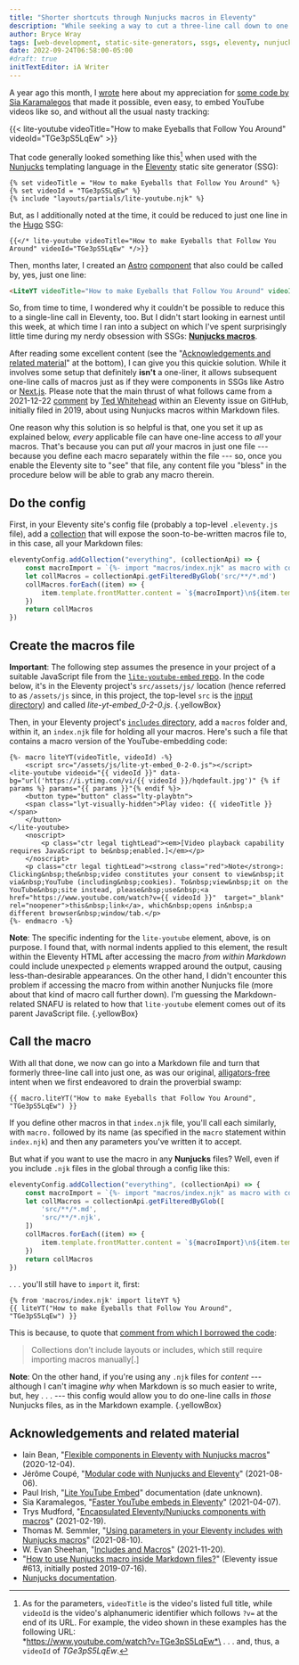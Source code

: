 ```yaml
---
title: "Shorter shortcuts through Nunjucks macros in Eleventy"
description: "While seeking a way to cut a three-line call down to one line, I found some great advice on using a sometimes-overlooked aspect of a popular templating language."
author: Bryce Wray
tags: [web-development, static-site-generators, ssgs, eleventy, nunjucks, javascript, social-media, youtube, hugo, astro, go-golang]
date: 2022-09-24T06:58:00-05:00
#draft: true
initTextEditor: iA Writer
---
```


A year ago this month, I [wrote](https://www.brycewray.com/posts/2021/09/gems-in-rough-09/) here about my appreciation for [some code by Sia Karamalegos](https://sia.codes/posts/lite-youtube-embed-eleventy/) that made it possible, even easy, to embed YouTube videos like so, and without all the usual nasty tracking:

{{< lite-youtube videoTitle="How to make Eyeballs that Follow You Around" videoId="TGe3pS5LqEw" >}}

That code generally looked something like this[^params] when used with the [Nunjucks](https://mozilla.github.io/nunjucks) templating language in the [Eleventy](https://11ty.dev) static site generator (SSG):

[^params]: As for the parameters, `videoTitle` is the video's listed full title, while `videoId` is the video's alphanumeric identifier which follows `?v=` at the end of its URL. For example, the video shown in these examples has the following URL:\
*https://www.youtube.com/watch?v=TGe3pS5LqEw*\
. . . and, thus, a `videoId` of *TGe3pS5LqEw*.

```twig
{% set videoTitle = "How to make Eyeballs that Follow You Around" %}
{% set videoId = "TGe3pS5LqEw" %}
{% include "layouts/partials/lite-youtube.njk" %}
```

But, as I additionally noted at the time, it could be reduced to just one line in the [Hugo](https://gohugo.io) SSG:

```go-html-template
{{</* lite-youtube videoTitle="How to make Eyeballs that Follow You Around" videoId="TGe3pS5LqEw" */>}}
```

Then, months later, I created an [Astro](https://astro.build) [component](https://github.com/brycewray/astro-site/blob/main/src/components/Lite-YouTube.astro) that also could be called by, yes, just one line:

```html
<LiteYT videoTitle="How to make Eyeballs that Follow You Around" videoId="TGe3pS5LqEw" />
```

So, from time to time, I wondered why it couldn't be possible to reduce this to a single-line call in Eleventy, too. But I didn't start looking in earnest until this week, at which time I ran into a subject on which I've spent surprisingly little time during my nerdy obsession with SSGs: **[Nunjucks macros](https://mozilla.github.io/nunjucks/templating.html#macro)**.

After reading some excellent content (see the "[Acknowledgements and related material](#acknowledgements-and-related-material)" at the bottom), I can give you this quickie solution. While it involves some setup that definitely **isn't** a one-liner, it allows subsequent one-line calls of macros just as if they were components in SSGs like Astro or [Next.js](https://nextjs.org). Please note that the main thrust of what follows came from a <span class="nobrk">2021-12-22</span> [comment](https://github.com/11ty/eleventy/issues/613#issuecomment-999637109) by [Ted Whitehead](https://github.com/tedw) within an Eleventy issue on GitHub, initially filed in 2019, about using Nunjucks macros within Markdown files.

One reason why this solution is so helpful is that, one you set it up as explained below, *every* applicable file can have one-line access to *all* your macros. That's because you can put *all* your macros in just one file --- because you define each macro separately within the file --- so, once you enable the Eleventy site to "see" that file, any content file you "bless" in the procedure below will be able to grab any macro therein.

## Do the config

First, in your Eleventy site's config file (probably a top-level `.eleventy.js` file), add a [collection](https://11ty.dev/docs/collections) that will expose the soon-to-be-written macros file to, in this case, all your Markdown files:

```js
eleventyConfig.addCollection("everything", (collectionApi) => {
	const macroImport = `{%- import "macros/index.njk" as macro with context -%}`
	let collMacros = collectionApi.getFilteredByGlob('src/**/*.md')
	collMacros.forEach((item) => {
		item.template.frontMatter.content = `${macroImport}\n${item.template.frontMatter.content}`
	})
	return collMacros
})
```

## Create the macros file

**Important**: The following step assumes the presence in your project of a suitable JavaScript file from the [`lite-youtube-embed` repo](https://github.com/paulirish/lite-youtube-embed). In the code below, it's in the Eleventy project's `src/assets/js/` location (hence referred to as `/assets/js` since, in this project, the top-level `src` is the [input directory](https://www.11ty.dev/docs/config/#input-directory)) and called *lite-yt-embed_0-2-0.js*.
{.yellowBox}

Then, in your Eleventy project's [`includes` directory](https://www.11ty.dev/docs/config/#directory-for-includes), add a `macros` folder and, within it, an `index.njk` file for holding all your macros. Here's such a file that contains a macro version of the YouTube-embedding code:

```twig
{%- macro liteYT(videoTitle, videoId) -%}
	<script src="/assets/js/lite-yt-embed_0-2-0.js"></script>
<lite-youtube videoid="{{ videoId }}" data-bg="url('https://i.ytimg.com/vi/{{ videoId }}/hqdefault.jpg')" {% if params %} params="{{ params }}"{% endif %}>
	<button type="button" class="lty-playbtn">
	<span class="lyt-visually-hidden">Play video: {{ videoTitle }}</span>
	</button>
</lite-youtube>
	<noscript>
		<p class="ctr legal tightLead"><em>[Video playback capability requires JavaScript to be&nbsp;enabled.]</em></p>
	</noscript>
	<p class="ctr legal tightLead"><strong class="red">Note</strong>: Clicking&nbsp;the&nbsp;video constitutes your consent to view&nbsp;it via&nbsp;YouTube (including&nbsp;cookies). To&nbsp;view&nbsp;it on the YouTube&nbsp;site instead, please&nbsp;use&nbsp;<a href="https://www.youtube.com/watch?v={{ videoId }}"  target="_blank" rel="noopener">this&nbsp;link</a>, which&nbsp;opens in&nbsp;a different browser&nbsp;window/tab.</p>
{%- endmacro -%}
```

**Note**: The specific indenting for the `lite-youtube` element, above, is on purpose. I found that, with normal indents applied to this element, the result within the Eleventy HTML after accessing the macro *from within Markdown* could include unexpected `p` elements wrapped around the output, causing less-than-desirable appearances. On the other hand, I didn't encounter this problem if accessing the macro from within another Nunjucks file (more about that kind of macro call further down). I'm guessing the Markdown-related SNAFU is related to how that `lite-youtube` element comes out of its parent JavaScript file.
{.yellowBox}

## Call the macro

With all that done, we now can go into a Markdown file and turn that formerly three-line call into just one, as was our original, [alligators-free](https://idioms.thefreedictionary.com/up+to+my+ass+in+alligators) intent when we first endeavored to drain the proverbial swamp:

```twig
{{ macro.liteYT("How to make Eyeballs that Follow You Around", "TGe3pS5LqEw") }}
```

If you define other macros in that `index.njk` file, you'll call each similarly, with `macro.` followed by its name (as specified in the `macro` statement within `index.njk`) and then any parameters you've written it to accept.

But what if you want to use the macro in any **Nunjucks** files? Well, even if you include `.njk` files in the global through a config like this:

```js
eleventyConfig.addCollection("everything", (collectionApi) => {
	const macroImport = `{%- import "macros/index.njk" as macro with context -%}`
	let collMacros = collectionApi.getFilteredByGlob([
		'src/**/*.md',
		'src/**/*.njk',
	])
	collMacros.forEach((item) => {
		item.template.frontMatter.content = `${macroImport}\n${item.template.frontMatter.content}`
	})
	return collMacros
})
```

. . . you'll still have to `import` it, first:

```twig
{% from 'macros/index.njk' import liteYT %}
{{ liteYT("How to make Eyeballs that Follow You Around", "TGe3pS5LqEw") }}
```

This is because, to quote that [comment from which I borrowed the code](https://github.com/11ty/eleventy/issues/613#issuecomment-999637109):

> Collections don’t include layouts or includes, which still require importing macros manually[.]

**Note**: On the other hand, if you're using any `.njk` files for *content* --- although I can't imagine *why* when Markdown is so much easier to write, but, hey . . . --- this config would allow you to do one-line calls in *those* Nunjucks files, as in the Markdown example.
{.yellowBox}

## Acknowledgements and related material

- Iain Bean, "[Flexible components in Eleventy with Nunjucks macros](https://iainbean.com/posts/2020/flexible-components-in-eleventy-with-nunjucks-macros/)" (<span class="nobrk">2020-12-04</span>).
- Jérôme Coupé, "[Modular code with Nunjucks and Eleventy](https://www.webstoemp.com/blog/modular-code-nunjucks-eleventy/)" (<span class="nobrk">2021-08-06</span>).
- Paul Irish, "[Lite YouTube Embed](https://github.com/paulirish/lite-youtube-embed#readme)" documentation (<span class="nobrk">date unknown</span>).
- Sia Karamalegos, "[Faster YouTube embeds in Eleventy](https://sia.codes/posts/lite-youtube-embed-eleventy/)" (<span class="nobrk">2021-04-07</span>).
- Trys Mudford, "[Encapsulated Eleventy/Nunjucks components with macros](https://www.trysmudford.com/blog/encapsulated-11ty-components/)" (<span class="nobrk">2021-02-19</span>).
- Thomas M. Semmler, "[Using parameters in your Eleventy includes with Nunjucks macros](https://helloyes.dev/blog/2021/using-parameters-in-your-eleventy-includes-with-nunjucks-macros/)" (<span class="nobrk">2021-08-10</span>).
- W. Evan Sheehan, "[Includes and Macros](https://darthmall.net/weblog/2021/includes-and-macros/)" (<span class="nobrk">2021-11-20</span>).
- "[How to use Nunjucks macro inside Markdown files?](https://github.com/11ty/eleventy/issues/613)" (Eleventy issue #613, initially posted <span class="nobrk">2019-07-16</span>).
- [Nunjucks documentation](https://mozilla.github.io/nunjucks/templating.html).

